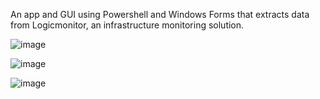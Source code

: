 An app and GUI using Powershell and Windows Forms that extracts data from Logicmonitor, an infrastructure monitoring solution.

![image](https://github.com/jjkallas/lm-gui/assets/39398421/3ca90e31-14bd-4a34-ae68-7417d6a1b5a2)

![image](https://github.com/jjkallas/lm-gui/assets/39398421/61c6dfcc-f4b0-4384-a59e-2d938cac261f)

![image](https://github.com/jjkallas/lm-gui/assets/39398421/b1504870-c7a3-451e-bf09-1d4544155983)
